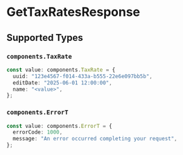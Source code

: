 # GetTaxRatesResponse


## Supported Types

### `components.TaxRate`

```typescript
const value: components.TaxRate = {
  uuid: "123e4567-f014-433a-b555-22e6e097bb5b",
  editDate: "2025-06-01 12:00:00",
  name: "<value>",
};
```

### `components.ErrorT`

```typescript
const value: components.ErrorT = {
  errorCode: 1000,
  message: "An error occurred completing your request",
};
```

